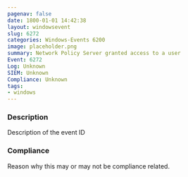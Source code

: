 ```yaml
---
pagenav: false
date: 1800-01-01 14:42:38
layout: windowsevent
slug: 6272
categories: Windows-Events 6200
image: placeholder.png
summary: Network Policy Server granted access to a user
Event: 6272
Log: Unknown
SIEM: Unknown
Compliance: Unknown
tags:
- windows
---
```


### Description

Description of the event ID

### Compliance

Reason why this may or may not be compliance related.
